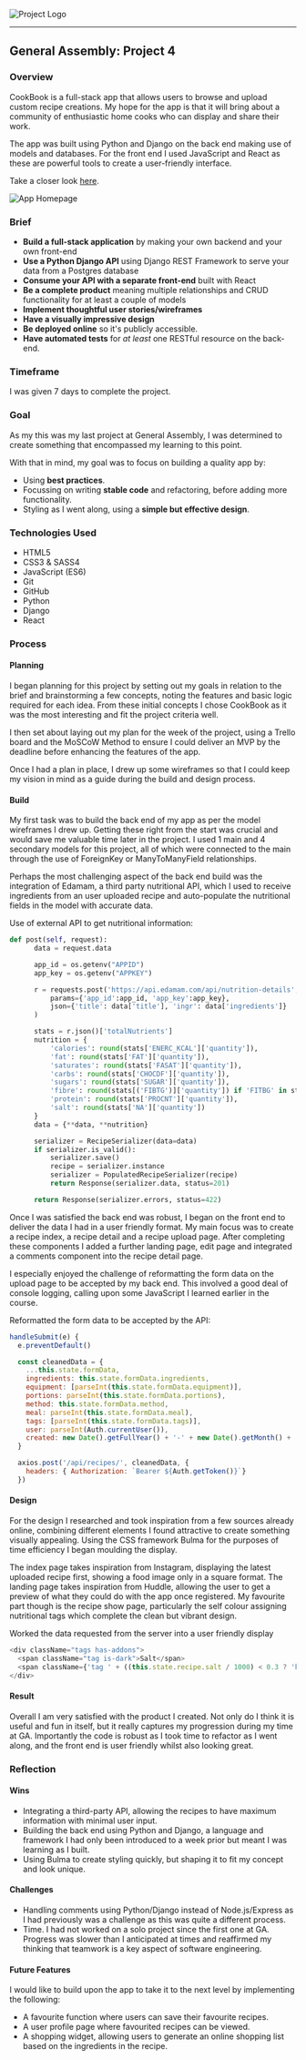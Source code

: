 ![Project Logo](https://i.imgur.com/iTvqiHV.png)
<hr />

## General Assembly: Project 4

### Overview

CookBook is a full-stack app that allows users to browse and upload custom recipe creations. My hope for the app is that it will bring about a community of enthusiastic home cooks who can display and share their work.

The app was built using Python and Django on the back end making use of models and databases. For the front end I used JavaScript and React as these are powerful tools to create a user-friendly interface.

Take a closer look [here](https://cookbook-2019.herokuapp.com/#/).

![App Homepage](https://i.imgur.com/HGm4cbG.png)

### Brief

* **Build a full-stack application** by making your own backend and your own front-end
* **Use a Python Django API** using Django REST Framework to serve your data from a Postgres database
* **Consume your API with a separate front-end** built with React
* **Be a complete product** meaning multiple relationships and CRUD functionality for at least a couple of models
* **Implement thoughtful user stories/wireframes**
* **Have a visually impressive design**
* **Be deployed online** so it's publicly accessible.
* **Have automated tests** for _at least_ one RESTful resource on the back-end.

### Timeframe

I was given 7 days to complete the project.

### Goal

As my this was my last project at General Assembly, I was determined to create something that encompassed my learning to this point.

With that in mind, my goal was to focus on building a quality app by:

* Using **best practices**.
* Focussing on writing **stable code** and refactoring, before adding more functionality.
* Styling as I went along, using a **simple but effective design**.

### Technologies Used

* HTML5
* CSS3 & SASS4
* JavaScript (ES6)
* Git
* GitHub
* Python
* Django
* React

### Process

#### Planning

I began planning for this project by setting out my goals in relation to the brief and brainstorming a few concepts, noting the features and basic logic required for each idea. From these initial concepts I chose CookBook as it was the most interesting and fit the project criteria well.

I then set about laying out my plan for the week of the project, using a Trello board and the MoSCoW Method to ensure I could deliver an MVP by the deadline before enhancing the features of the app.

Once I had a plan in place, I drew up some wireframes so that I could keep my vision in mind as a guide during the build and design process.

#### Build

My first task was to build the back end of my app as per the model wireframes I drew up. Getting these right from the start was crucial and would save me valuable time later in the project. I used 1 main and 4 secondary models for this project, all of which were connected to the main through the use of ForeignKey or ManyToManyField relationships.

Perhaps the most challenging aspect of the back end build was the integration of Edamam, a third party nutritional API, which I used to receive ingredients from an user uploaded recipe and auto-populate the nutritional fields in the model with accurate data.

Use of external API to get nutritional information:

```python
def post(self, request):
      data = request.data

      app_id = os.getenv("APPID")
      app_key = os.getenv("APPKEY")

      r = requests.post('https://api.edamam.com/api/nutrition-details',
          params={'app_id':app_id, 'app_key':app_key},
          json={'title': data['title'], 'ingr': data['ingredients']}
      )

      stats = r.json()['totalNutrients']
      nutrition = {
          'calories': round(stats['ENERC_KCAL']['quantity']),
          'fat': round(stats['FAT']['quantity']),
          'saturates': round(stats['FASAT']['quantity']),
          'carbs': round(stats['CHOCDF']['quantity']),
          'sugars': round(stats['SUGAR']['quantity']),
          'fibre': round(stats[('FIBTG')]['quantity']) if 'FITBG' in stats else 0,
          'protein': round(stats['PROCNT']['quantity']),
          'salt': round(stats['NA']['quantity'])
      }
      data = {**data, **nutrition}

      serializer = RecipeSerializer(data=data)
      if serializer.is_valid():
          serializer.save()
          recipe = serializer.instance
          serializer = PopulatedRecipeSerializer(recipe)
          return Response(serializer.data, status=201)

      return Response(serializer.errors, status=422)
```

Once I was satisfied the back end was robust, I began on the front end to deliver the data I had in a user friendly format. My main focus was to create a recipe index, a recipe detail and a recipe upload page. After completing these components I added a further landing page, edit page and integrated a comments component into the recipe detail page.

I especially enjoyed the challenge of reformatting the form data on the upload page to be accepted by my back end. This involved a good deal of console logging, calling upon some JavaScript I learned earlier in the course.

Reformatted the form data to be accepted by the API:

```javascript
handleSubmit(e) {
  e.preventDefault()

  const cleanedData = {
    ...this.state.formData,
    ingredients: this.state.formData.ingredients,
    equipment: [parseInt(this.state.formData.equipment)],
    portions: parseInt(this.state.formData.portions),
    method: this.state.formData.method,
    meal: parseInt(this.state.formData.meal),
    tags: [parseInt(this.state.formData.tags)],
    user: parseInt(Auth.currentUser()),
    created: new Date().getFullYear() + '-' + new Date().getMonth() + '-' + new Date().getDate()
  }

  axios.post('/api/recipes/', cleanedData, {
    headers: { Authorization: `Bearer ${Auth.getToken()}`}
  })
```

#### Design

For the design I researched and took inspiration from a few sources already online, combining different elements I found attractive to create something visually appealing. Using the CSS framework Bulma for the purposes of time efficiency I began moulding the display.

The index page takes inspiration from Instagram, displaying the latest uploaded recipe first, showing a food image only in a square format. The landing page takes inspiration from Huddle, allowing the user to get a preview of what they could do with the app once registered. My favourite part though is the recipe show page, particularly the self colour assigning nutritional tags which complete the clean but vibrant design.

Worked the data requested from the server into a user friendly display

```javascript
<div className="tags has-addons">
  <span className="tag is-dark">Salt</span>
  <span className={'tag ' + ((this.state.recipe.salt / 1000) < 0.3 ? 'has-background-success' : (this.state.recipe.salt / 1000) < 1.5 ? 'has-background-warning' : 'has-background-danger has-text-white')}>{(this.state.recipe.salt / 1000).toFixed(2)}g | {Math.round(((this.state.recipe.salt / 1000) / 6) * 100)}%</span>
</div>
```

#### Result

Overall I am very satisfied with the product I created. Not only do I think it is useful and fun in itself, but it really captures my progression during my time at GA. Importantly the code is robust as I took time to refactor as I went along, and the front end is user friendly whilst also looking great.

### Reflection

#### Wins

* Integrating a third-party API, allowing the recipes to have maximum information with minimal user input.
* Building the back end using Python and Django, a language and framework I had only been introduced to a week prior but meant I was learning as I built.
* Using Bulma to create styling quickly, but shaping it to fit my concept and look unique.

#### Challenges

* Handling comments using Python/Django instead of Node.js/Express as I had previously was a challenge as this was quite a different process.
* Time. I had not worked on a solo project since the first one at GA. Progress was slower than I anticipated at times and reaffirmed my thinking that teamwork is a key aspect of software engineering.

#### Future Features

I would like to build upon the app to take it to the next level by implementing the following:

* A favourite function where users can save their favourite recipes.
* A user profile page where favourited recipes can be viewed.
* A shopping widget, allowing users to generate an online shopping list based on the ingredients in the recipe.
